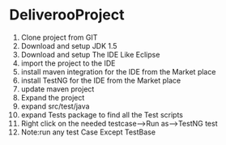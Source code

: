 # DeliverooProject
1.	Clone project from GIT
2.	Download and setup JDK 1.5
3.	Download and setup The IDE Like Eclipse
4.	import the project to the IDE
5.	install maven integration for the IDE from the Market place
6.	install TestNG for the IDE from the Market place
7.	update maven project
8.	Expand the project 
9.	expand src/test/java
10.	expand Tests package to find all the Test scripts
11.	Right click on the needed testcase-->Run as-->TestNG test
12.	Note:run any test Case Except TestBase
